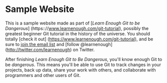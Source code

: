 # Sample Website

This is a sample website made as part of [*Learn Enough Git to be Dangerous*]
(https:://www.learnenough.com/git-tutorial), possibly the greatest beginner Git tutorial in the history of the universe. You should totally [check it out] (https://www.learnenough.com/git-tutorial), and be sure to [join the email list](https:://www.learnenough.com/#email_list) and [follow @learnenough] (http://twitter.com/learnenough) on Twitter.

After finishing *Learn Enough Git to Be Dangerous*, you'll know enough Git to be *dangerous*. This means you'll be able to use Git to track changes in your projects, back up data, share your work with others, and collaborate with programmers and other users of Git.